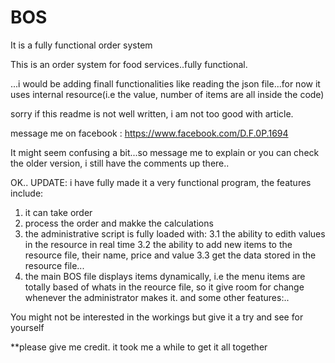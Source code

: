 # BOS
It is a fully functional order system


This is an order system for food services..fully functional.

...i would be adding finall functionalities like reading the json file...for now it uses internal resource(i.e the value, number of items are all inside the code)


sorry if this readme is not well written, i am not too good with article.

message me on facebook : https://www.facebook.com/D.F.0P.1694

It might seem confusing a bit...so message me to explain or you can check the older version, i still have the comments up there..

OK.. UPDATE:
i have fully made it a very functional program, the features include:

1. it can take order
2. process the order and makke the calculations
3. the administrative script is fully loaded with:
3.1 the ability to edith values in the resource in real time
3.2 the ability to add new items to the resource file, their name, price and value
3.3 get the data stored in the resource file... 
4. the main BOS file displays items dynamically, i.e the menu items are totally based of whats in the reource file, so it give room for change whenever the administrator makes it.
and some other features:..

You might not be interested in the workings but give it a try and see for yourself

**please give me credit. it took me a while to get it all together

